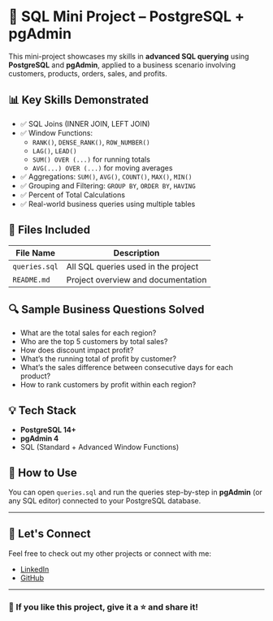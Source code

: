 # 🧠 SQL Mini Project – PostgreSQL + pgAdmin

This mini-project showcases my skills in **advanced SQL querying** using **PostgreSQL** and **pgAdmin**, applied to a business scenario involving customers, products, orders, sales, and profits.

## 📊 Key Skills Demonstrated

- ✅ SQL Joins (INNER JOIN, LEFT JOIN)
- ✅ Window Functions:
  - `RANK()`, `DENSE_RANK()`, `ROW_NUMBER()`
  - `LAG()`, `LEAD()`
  - `SUM() OVER (...)` for running totals
  - `AVG(...) OVER (...)` for moving averages
- ✅ Aggregations: `SUM()`, `AVG()`, `COUNT()`, `MAX()`, `MIN()`
- ✅ Grouping and Filtering: `GROUP BY`, `ORDER BY`, `HAVING`
- ✅ Percent of Total Calculations
- ✅ Real-world business queries using multiple tables

## 📁 Files Included

| File Name       | Description                              |
|------------------|------------------------------------------|
| `queries.sql`     | All SQL queries used in the project      |
| `README.md`       | Project overview and documentation       |

## 🔍 Sample Business Questions Solved

- What are the total sales for each region?
- Who are the top 5 customers by total sales?
- How does discount impact profit?
- What’s the running total of profit by customer?
- What’s the sales difference between consecutive days for each product?
- How to rank customers by profit within each region?

## 💡 Tech Stack

- **PostgreSQL 14+**
- **pgAdmin 4**
- SQL (Standard + Advanced Window Functions)

## 📌 How to Use

You can open `queries.sql` and run the queries step-by-step in **pgAdmin** (or any SQL editor) connected to your PostgreSQL database.

---

## 🔗 Let's Connect

Feel free to check out my other projects or connect with me:

- [LinkedIn](https://linkedin.com/in/sivasenthilvigneshb)
- [GitHub](https://github.com/sivasenthilvignesh?tab=repositories)

---

### 📢 If you like this project, give it a ⭐ and share it!
